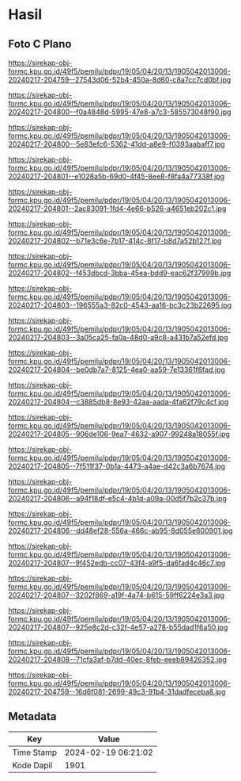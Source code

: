# Hasil

## Foto C Plano

https://sirekap-obj-formc.kpu.go.id/49f5/pemilu/pdpr/19/05/04/20/13/1905042013006-20240217-204759--27543d06-52b4-450a-8d60-c8a7cc7cd0bf.jpg

https://sirekap-obj-formc.kpu.go.id/49f5/pemilu/pdpr/19/05/04/20/13/1905042013006-20240217-204800--f0a4848d-5995-47e8-a7c3-585573048f90.jpg

https://sirekap-obj-formc.kpu.go.id/49f5/pemilu/pdpr/19/05/04/20/13/1905042013006-20240217-204800--5e83efc6-5362-41dd-a8e9-f0393aabaff7.jpg

https://sirekap-obj-formc.kpu.go.id/49f5/pemilu/pdpr/19/05/04/20/13/1905042013006-20240217-204801--e1028a5b-69d0-4f45-8ee8-f8fa4a77338f.jpg

https://sirekap-obj-formc.kpu.go.id/49f5/pemilu/pdpr/19/05/04/20/13/1905042013006-20240217-204801--2ac83091-1fd4-4e66-b526-a4651eb202c1.jpg

https://sirekap-obj-formc.kpu.go.id/49f5/pemilu/pdpr/19/05/04/20/13/1905042013006-20240217-204802--b71e3c6e-7b17-414c-8f17-b8d7a52b127f.jpg

https://sirekap-obj-formc.kpu.go.id/49f5/pemilu/pdpr/19/05/04/20/13/1905042013006-20240217-204802--f453dbcd-3bba-45ea-bdd9-eac62f37999b.jpg

https://sirekap-obj-formc.kpu.go.id/49f5/pemilu/pdpr/19/05/04/20/13/1905042013006-20240217-204803--196555a3-82c0-4543-aa16-bc3c23b22695.jpg

https://sirekap-obj-formc.kpu.go.id/49f5/pemilu/pdpr/19/05/04/20/13/1905042013006-20240217-204803--3a05ca25-fa0a-48d0-a9c8-a431b7a52efd.jpg

https://sirekap-obj-formc.kpu.go.id/49f5/pemilu/pdpr/19/05/04/20/13/1905042013006-20240217-204804--be0db7a7-8125-4ea0-aa59-7e13361f6fad.jpg

https://sirekap-obj-formc.kpu.go.id/49f5/pemilu/pdpr/19/05/04/20/13/1905042013006-20240217-204804--c3885db8-8e93-42aa-aada-4fa62f79c4cf.jpg

https://sirekap-obj-formc.kpu.go.id/49f5/pemilu/pdpr/19/05/04/20/13/1905042013006-20240217-204805--906de106-9ea7-4632-a907-99248a18055f.jpg

https://sirekap-obj-formc.kpu.go.id/49f5/pemilu/pdpr/19/05/04/20/13/1905042013006-20240217-204805--7f511f37-0b1a-4473-a4ae-d42c3a6b7674.jpg

https://sirekap-obj-formc.kpu.go.id/49f5/pemilu/pdpr/19/05/04/20/13/1905042013006-20240217-204806--a94f18df-e5c4-4b1d-a09a-00d5f7b2c37b.jpg

https://sirekap-obj-formc.kpu.go.id/49f5/pemilu/pdpr/19/05/04/20/13/1905042013006-20240217-204806--dd48ef28-556a-466c-ab95-8d055e600901.jpg

https://sirekap-obj-formc.kpu.go.id/49f5/pemilu/pdpr/19/05/04/20/13/1905042013006-20240217-204807--9f452edb-cc07-43f4-a9f5-da6fad4c46c7.jpg

https://sirekap-obj-formc.kpu.go.id/49f5/pemilu/pdpr/19/05/04/20/13/1905042013006-20240217-204807--3202f869-a19f-4a74-b615-59ff6224e3a3.jpg

https://sirekap-obj-formc.kpu.go.id/49f5/pemilu/pdpr/19/05/04/20/13/1905042013006-20240217-204807--925e8c2d-c32f-4e57-a278-b55dad1f6a50.jpg

https://sirekap-obj-formc.kpu.go.id/49f5/pemilu/pdpr/19/05/04/20/13/1905042013006-20240217-204808--71cfa3af-b7dd-40ec-8feb-eeeb89426352.jpg

https://sirekap-obj-formc.kpu.go.id/49f5/pemilu/pdpr/19/05/04/20/13/1905042013006-20240217-204759--16d6f081-2699-49c3-91b4-31dadfeceba8.jpg


## Metadata

| Key        | Value               |
| ---------- | ------------------- |
| Time Stamp | 2024-02-19 06:21:02 |
| Kode Dapil | 1901                |



